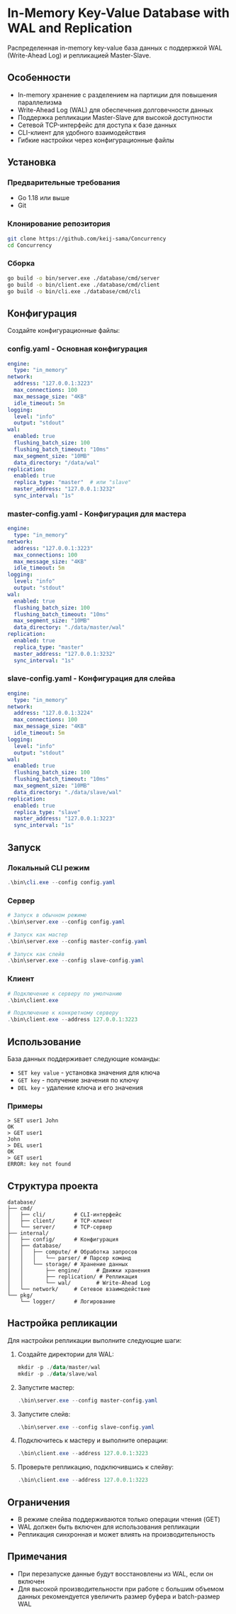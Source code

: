 # In-Memory Key-Value Database with WAL and Replication

Распределенная in-memory key-value база данных с поддержкой WAL (Write-Ahead Log) и репликацией Master-Slave.

## Особенности

- In-memory хранение с разделением на партиции для повышения параллелизма
- Write-Ahead Log (WAL) для обеспечения долговечности данных
- Поддержка репликации Master-Slave для высокой доступности
- Сетевой TCP-интерфейс для доступа к базе данных
- CLI-клиент для удобного взаимодействия
- Гибкие настройки через конфигурационные файлы

## Установка

### Предварительные требования

- Go 1.18 или выше
- Git

### Клонирование репозитория

```bash
git clone https://github.com/keij-sama/Concurrency
cd Concurrency
```

### Сборка

```bash
go build -o bin/server.exe ./database/cmd/server
go build -o bin/client.exe ./database/cmd/client
go build -o bin/cli.exe ./database/cmd/cli
```

## Конфигурация

Cоздайте конфигурационные файлы:

### config.yaml - Основная конфигурация

```yaml
engine:
  type: "in_memory"
network:
  address: "127.0.0.1:3223"
  max_connections: 100
  max_message_size: "4KB"
  idle_timeout: 5m
logging:
  level: "info"
  output: "stdout"
wal:
  enabled: true
  flushing_batch_size: 100
  flushing_batch_timeout: "10ms"
  max_segment_size: "10MB"
  data_directory: "/data/wal"
replication:
  enabled: true
  replica_type: "master"  # или "slave"
  master_address: "127.0.0.1:3232"
  sync_interval: "1s"
```

### master-config.yaml - Конфигурация для мастера

```yaml
engine:
  type: "in_memory"
network:
  address: "127.0.0.1:3223"
  max_connections: 100
  max_message_size: "4KB"
  idle_timeout: 5m
logging:
  level: "info"
  output: "stdout"
wal:
  enabled: true
  flushing_batch_size: 100
  flushing_batch_timeout: "10ms"
  max_segment_size: "10MB"
  data_directory: "./data/master/wal"
replication:
  enabled: true
  replica_type: "master"
  master_address: "127.0.0.1:3232"
  sync_interval: "1s"
```

### slave-config.yaml - Конфигурация для слейва

```yaml
engine:
  type: "in_memory"
network:
  address: "127.0.0.1:3224"
  max_connections: 100
  max_message_size: "4KB"
  idle_timeout: 5m
logging:
  level: "info"
  output: "stdout"
wal:
  enabled: true
  flushing_batch_size: 100
  flushing_batch_timeout: "10ms"
  max_segment_size: "10MB"
  data_directory: "./data/slave/wal"
replication:
  enabled: true
  replica_type: "slave"
  master_address: "127.0.0.1:3223"
  sync_interval: "1s"
```

## Запуск

### Локальный CLI режим

```powershell
.\bin\cli.exe --config config.yaml
```

### Сервер

```powershell
# Запуск в обычном режиме
.\bin\server.exe --config config.yaml

# Запуск как мастер
.\bin\server.exe --config master-config.yaml

# Запуск как слейв
.\bin\server.exe --config slave-config.yaml
```

### Клиент

```powershell
# Подключение к серверу по умолчанию
.\bin\client.exe

# Подключение к конкретному серверу
.\bin\client.exe --address 127.0.0.1:3223
```

## Использование

База данных поддерживает следующие команды:

- `SET key value` - установка значения для ключа
- `GET key` - получение значения по ключу
- `DEL key` - удаление ключа и его значения

### Примеры

```
> SET user1 John
OK
> GET user1
John
> DEL user1
OK
> GET user1
ERROR: key not found
```

## Структура проекта

```
database/
├── cmd/
│   ├── cli/         # CLI-интерфейс
│   ├── client/      # TCP-клиент
│   └── server/      # TCP-сервер
├── internal/
│   ├── config/      # Конфигурация
│   ├── database/
│   │   ├── compute/ # Обработка запросов
│   │   │   └── parser/ # Парсер команд
│   │   └── storage/ # Хранение данных
│   │       ├── engine/     # Движки хранения
│   │       ├── replication/ # Репликация
│   │       └── wal/        # Write-Ahead Log
│   └── network/     # Сетевое взаимодействие
└── pkg/
    └── logger/      # Логирование
```

## Настройка репликации

Для настройки репликации выполните следующие шаги:

1. Создайте директории для WAL:
   ```powershell
   mkdir -p ./data/master/wal
   mkdir -p ./data/slave/wal
   ```

2. Запустите мастер:
   ```powershell
   .\bin\server.exe --config master-config.yaml
   ```

3. Запустите слейв:
   ```powershell
   .\bin\server.exe --config slave-config.yaml
   ```

4. Подключитесь к мастеру и выполните операции:
   ```powershell
   .\bin\client.exe --address 127.0.0.1:3223
   ```

5. Проверьте репликацию, подключившись к слейву:
   ```powershell
   .\bin\client.exe --address 127.0.0.1:3223
   ```

## Ограничения

- В режиме слейва поддерживаются только операции чтения (GET)
- WAL должен быть включен для использования репликации
- Репликация синхронная и может влиять на производительность

## Примечания

- При перезапуске данные будут восстановлены из WAL, если он включен
- Для высокой производительности при работе с большим объемом данных рекомендуется увеличить размер буфера и batch-размер WAL

